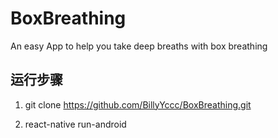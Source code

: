 # BoxBreathing
An easy App to help you take deep breaths with box breathing

## 运行步骤

1. git clone https://github.com/BillyYccc/BoxBreathing.git

2. react-native run-android

